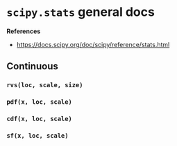 # `scipy.stats` general docs

**References**
- https://docs.scipy.org/doc/scipy/reference/stats.html


## Continuous

### `rvs(loc, scale, size)`

### `pdf(x, loc, scale)`

### `cdf(x, loc, scale)`

### `sf(x, loc, scale)` 

